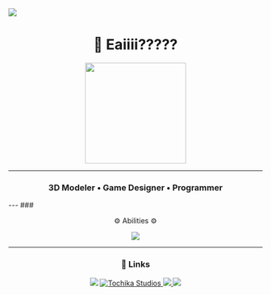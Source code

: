 <div>
  <img style="100%" src="https://capsule-render.vercel.app/api?type=slice&height=100&section=header&reversal=false&text=Tochika%20Studios&fontSize=38&fontColor=FFFFFF&fontAlign=50&fontAlignY=50&stroke=000000&strokeWidth=2&animation=fadeIn&descSize=20&descAlign=50&descAlignY=50&textBg=false&color=355E3B%20"  />
</div>


<h1 align="center">👋 Eaiiii????? </h1>

<div align="center">
  <img height="200" src="https://i.imgur.com/PsCDtq2.gif"  />
</div>

---
<h3 align="center"> 3D Modeler • Game Designer • Programmer </h3>
---
### <p align="center"> ⚙️ Abilities ⚙️ </p>
<p align="center">
  <img src="https://skillicons.dev/icons?i=blender,python,lua&theme=dark" />
</p>

---

### <p align="center"> 🔗 Links </p>
<p align="center">
  <a href="https://github.com/Maaxx07"><img src="https://img.shields.io/badge/GitHub-181717?style=for-the-badge&logo=github&logoColor=white"/></a>
  <a href="https://tochikastudios.onrender.com">
    <img src="https://custom-icon-badges.demolab.com/badge/Tochika_Studios-orange.svg?logo=tochikastudios&logoColor=white&style=for-the-badge" alt="Tochika Studios"/>
  </a>
  <a href="https://www.youtube.com/@12guilhrm12" target="_blank">
    <img src="https://img.shields.io/badge/YouTube-FF0000?style=for-the-badge&logo=youtube&logoColor=white"/>
  </a>
  <a href="https://discord.gg/c67w3fmyQS" target="_blank">
    <img src="https://img.shields.io/badge/Discord-5865F2?style=for-the-badge&logo=discord&logoColor=white"/>
  </a>

</p>
